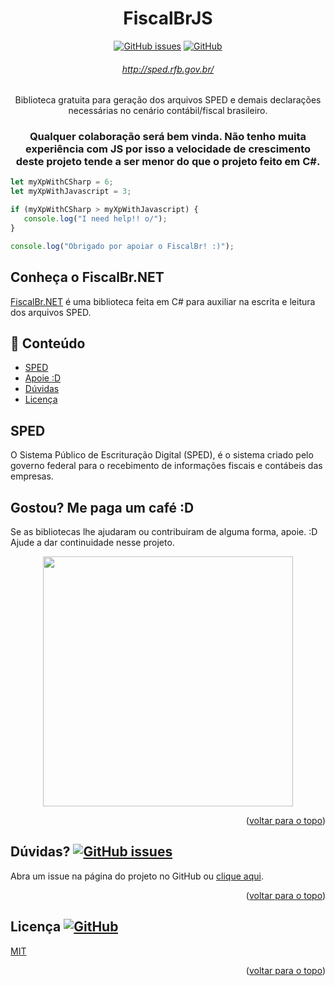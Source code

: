 <div align="center">

# <a id="title" /> FiscalBrJS
[![GitHub issues](https://img.shields.io/github/issues/orochasamuel/fiscalbr-js)](https://github.com/orochasamuel/fiscalbr-js/issues) [![GitHub](https://img.shields.io/github/license/orochasamuel/fiscalbr-js)](https://github.com/orochasamuel/fiscalbr-js/blob/main/LICENSE)

###### http://sped.rfb.gov.br/
Biblioteca gratuita para geração dos arquivos SPED e demais declarações necessárias no cenário contábil/fiscal brasileiro.

### Qualquer colaboração será bem vinda. Não tenho muita experiência com JS por isso a velocidade de crescimento deste projeto tende a ser menor do que o projeto feito em C#.

</div>

```ts
let myXpWithCSharp = 6;
let myXpWithJavascript = 3;

if (myXpWithCSharp > myXpWithJavascript) {
   console.log("I need help!! o/");
}

console.log("Obrigado por apoiar o FiscalBr! :)");
```

## <a id="brother-project" /> Conheça o FiscalBr.NET

[FiscalBr.NET](https://github.com/orochasamuel/fiscalbr-net) é uma biblioteca feita em C# para auxiliar na escrita e leitura dos arquivos SPED.

## <a id="table-of-contents" /> 📖 Conteúdo

- [SPED](#sped)
- [Apoie :D](#buy-me-a-coffee)
- [Dúvidas](#need-help)
- [Licença](#license)

## <a id="sped" /> SPED

O Sistema Público de Escrituração Digital (SPED), é o sistema criado pelo governo federal para o recebimento de informações fiscais e contábeis das empresas.

## <a id="buy-me-a-coffee" /> Gostou? Me paga um café :D

Se as bibliotecas lhe ajudaram ou contribuiram de alguma forma, apoie. :D Ajude a dar continuidade nesse projeto.

<div align="center">
  
<a href="https://nubank.com.br/pagar/4jklf/N5Nz6ZCJ6d">
  <img src="https://github.com/orochasamuel/fiscalbr-js/assets/15462690/a024b704-bec6-4e58-9e8c-3bf7aec2a271" width="400" height="400">
</a>

</div>

<p align="right">(<a href="#title">voltar para o topo</a>)</p>

## <a id="need-help" /> Dúvidas? [![GitHub issues](https://img.shields.io/github/issues/orochasamuel/fiscalbr-js)](https://github.com/orochasamuel/fiscalbr-js/issues)

Abra um issue na página do projeto no GitHub ou [clique aqui](https://github.com/orochasamuel/fiscalbr-js/issues).

<p align="right">(<a href="#title">voltar para o topo</a>)</p>

## <a id="license" /> Licença [![GitHub](https://img.shields.io/github/license/orochasamuel/fiscalbr-js)](https://github.com/orochasamuel/fiscalbr-js/blob/main/LICENSE)

[MIT](https://github.com/orochasamuel/fiscalbr-js/blob/main/LICENSE)

<p align="right">(<a href="#title">voltar para o topo</a>)</p>
